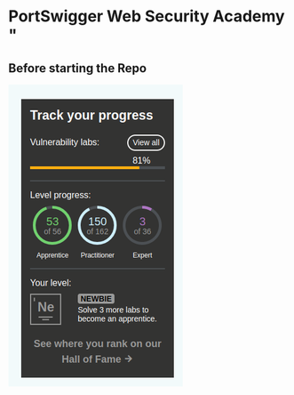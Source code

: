 # PortSwigger Web Security Academy "

## Before starting the Repo  ##
![My current status at the point of starting this repo](./snapshots/starting_point.png)

